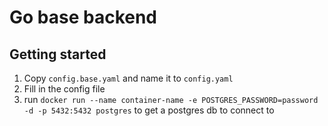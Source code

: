 # Go base backend

## Getting started
1. Copy `config.base.yaml` and name it to `config.yaml`
2. Fill in the config file
3. run `docker run --name container-name -e POSTGRES_PASSWORD=password -d -p 5432:5432 postgres` to get a postgres db to connect to
